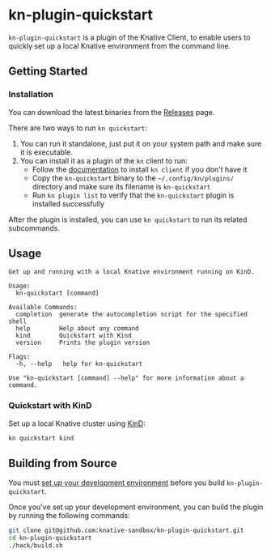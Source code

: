 # kn-plugin-quickstart

`kn-plugin-quickstart` is a plugin of the Knative Client, to enable users to quickly set up a local Knative environment from the command line.

## Getting Started

### Installation

You can download the latest binaries from the [Releases](https://github.com/knative-sandbox/kn-plugin-quickstart/releases) page.

There are two ways to run `kn quickstart`:

1. You can run it standalone, just put it on your system path and make sure it is executable.
2. You can install it as a plugin of the `kn` client to run:
    * Follow the [documentation](https://github.com/knative/client/blob/main/docs/README.md#installing-kn) to install `kn client` if you don't have it
    * Copy the `kn-quickstart` binary to the `~/.config/kn/plugins/` directory and make sure its filename is `kn-quickstart`
    * Run `kn plugin list` to verify that the `kn-quickstart` plugin is installed successfully

After the plugin is installed, you can use `kn quickstart` to run its related subcommands.

## Usage

```
Get up and running with a local Knative environment running on KinD.

Usage:
  kn-quickstart [command]

Available Commands:
  completion  generate the autocompletion script for the specified shell
  help        Help about any command
  kind        Quickstart with Kind
  version     Prints the plugin version

Flags:
  -h, --help   help for kn-quickstart

Use "kn-quickstart [command] --help" for more information about a command.
```

### Quickstart with KinD

Set up a local Knative cluster using [KinD](https://kind.sigs.k8s.io/):

``` bash
kn quickstart kind
```

## Building from Source

You must [set up your development environment](https://github.com/knative/client/blob/master/docs/DEVELOPMENT.md#prerequisites) before you build `kn-plugin-quickstart`.

Once you've set up your development environment, you can build the plugin by running the following commands:

``` bash
git clone git@github.com:knative-sandbox/kn-plugin-quickstart.git
cd kn-plugin-quickstart
./hack/build.sh
```

